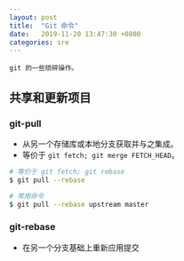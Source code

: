 ```yaml
---
layout: post
title:  "Git 命令"
date:   2019-11-20 13:47:30 +0800
categories: sre
---
```


    git 的一些琐碎操作。

## 共享和更新项目

### git-pull

* 从另一个存储库或本地分支获取并与之集成。
* 等价于 `git fetch; git merge FETCH_HEAD`。

```bash
# 等价于 git fetch; git rebase
$ git pull --rebase

# 常用命令
$ git pull --rebase upstream master
```

### git-rebase

* 在另一个分支基础上重新应用提交
